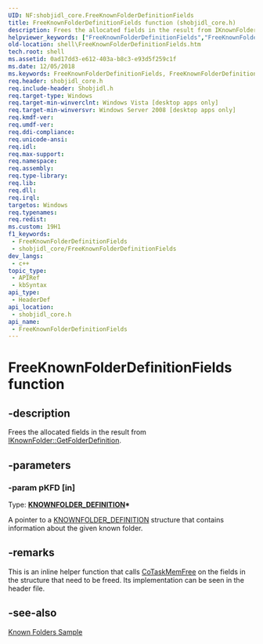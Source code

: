 ```yaml
---
UID: NF:shobjidl_core.FreeKnownFolderDefinitionFields
title: FreeKnownFolderDefinitionFields function (shobjidl_core.h)
description: Frees the allocated fields in the result from IKnownFolder::GetFolderDefinition.
helpviewer_keywords: ["FreeKnownFolderDefinitionFields","FreeKnownFolderDefinitionFields function [Windows Shell]","_shell_FreeKnownFolderDefinitionFields","shell.FreeKnownFolderDefinitionFields","shobjidl_core/FreeKnownFolderDefinitionFields"]
old-location: shell\FreeKnownFolderDefinitionFields.htm
tech.root: shell
ms.assetid: 0ad17dd3-e612-403a-b8c3-e93d5f259c1f
ms.date: 12/05/2018
ms.keywords: FreeKnownFolderDefinitionFields, FreeKnownFolderDefinitionFields function [Windows Shell], _shell_FreeKnownFolderDefinitionFields, shell.FreeKnownFolderDefinitionFields, shobjidl_core/FreeKnownFolderDefinitionFields
req.header: shobjidl_core.h
req.include-header: Shobjidl.h
req.target-type: Windows
req.target-min-winverclnt: Windows Vista [desktop apps only]
req.target-min-winversvr: Windows Server 2008 [desktop apps only]
req.kmdf-ver: 
req.umdf-ver: 
req.ddi-compliance: 
req.unicode-ansi: 
req.idl: 
req.max-support: 
req.namespace: 
req.assembly: 
req.type-library: 
req.lib: 
req.dll: 
req.irql: 
targetos: Windows
req.typenames: 
req.redist: 
ms.custom: 19H1
f1_keywords:
 - FreeKnownFolderDefinitionFields
 - shobjidl_core/FreeKnownFolderDefinitionFields
dev_langs:
 - c++
topic_type:
 - APIRef
 - kbSyntax
api_type:
 - HeaderDef
api_location:
 - shobjidl_core.h
api_name:
 - FreeKnownFolderDefinitionFields
---
```


# FreeKnownFolderDefinitionFields function


## -description

Frees the allocated fields in the result from <a href="https://docs.microsoft.com/windows/desktop/api/shobjidl_core/nf-shobjidl_core-iknownfolder-getfolderdefinition">IKnownFolder::GetFolderDefinition</a>.

## -parameters

### -param pKFD [in]

Type: <b><a href="https://docs.microsoft.com/windows/desktop/api/shobjidl_core/ns-shobjidl_core-knownfolder_definition">KNOWNFOLDER_DEFINITION</a>*</b>

A pointer to a <a href="https://docs.microsoft.com/windows/desktop/api/shobjidl_core/ns-shobjidl_core-knownfolder_definition">KNOWNFOLDER_DEFINITION</a> structure that contains information about the given known folder.

## -remarks

This is an inline helper function that calls <a href="https://docs.microsoft.com/windows/desktop/api/combaseapi/nf-combaseapi-cotaskmemfree">CoTaskMemFree</a> on the fields in the structure that need to be freed. Its implementation can be seen in the header file.

## -see-also

<a href="https://docs.microsoft.com/previous-versions/windows/desktop/legacy/dd940364(v=vs.85)">Known Folders Sample</a>

